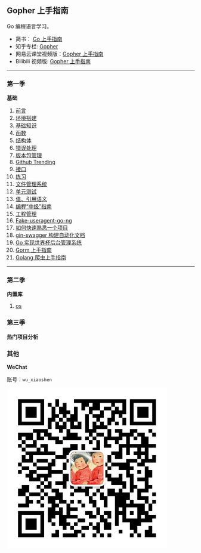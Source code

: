 ## Gopher 上手指南

Go 编程语言学习。


- 简书： [Go 上手指南](https://www.jianshu.com/nb/25756155)
- 知乎专栏: [Gopher](https://zhuanlan.zhihu.com/c_185086376)
- 网易云课堂视频版：[Gopher 上手指南](https://study.163.com/course/courseMain.htm?courseId=1005270033&share=2&shareId=1026591096)
- Bilibili 视频版: [Gopher 上手指南](https://space.bilibili.com/10056291/#/)


---


### 第一季

**基础**

1. [前言](MarkDown/00-01.md)
2. [环境搭建](MarkDown/01-01.md)
3. [基础知识](MarkDown/01-02.md)
4. [函数](MarkDown/01-03.md)
5. [结构体](MarkDown/01-04.md)
6. [错误处理](MarkDown/01-05.md)
7. [版本包管理](MarkDown/01-06.md)
8. [Github Trending](MarkDown/01-07.md)
9. [接口](MarkDown/01-08.md)
10. [练习](MarkDown/01-09.md)
11. [文件管理系统](MarkDown/01-10.md)
12. [单元测试](MarkDown/01-11.md)
13. [值、引用语义](MarkDown/01-12.md)
14. [编程“中级”指南](MarkDown/01-13.md)
15. [工程管理](MarkDown/01-14.md)
16. [Fake-useragent-go-ng](MarkDown/01-15.md)
17. [如何快速熟悉一个项目](MarkDown/01-16.md)
18. [gin-swagger 构建自动化文档](MarkDown/01-17.md)
19. [Go 实现世界杯后台管理系统](MarkDown/01-18.md)
20. [Gorm 上手指南](MarkDown/01-19.mds)
21. [Golang 爬虫上手指南](MarkDown/01-20.md)

---

### 第二季

**内置库**

1. [os ](MarkDown/02-01.md)



### 第三季

**热门项目分析**



### 其他

**WeChat**

账号：`wu_xiaoshen`

![wechat](Image/wechat.jpg)

